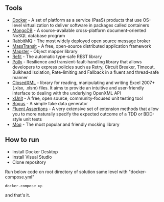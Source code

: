 ## Tools
- [Docker](https://www.docker.com/) - A set of platform as a service (PaaS) products that use OS-level virtualization to deliver software in packages called containers
- [MongoDB](https://www.mongodb.com/) - A source-available cross-platform document-oriented NoSQL database program
- [RabbitMQ](https://www.rabbitmq.com/) - The most widely deployed open source message broker
- [MassTransit](https://masstransit-project.com/getting-started/) - A free, open-source distributed application framework
- [Mapster](https://github.com/MapsterMapper/Mapster) - Object mapper library
- [Refit](https://github.com/reactiveui/refit) - The automatic type-safe REST library
- [Polly](https://github.com/App-vNext/Polly) - Resilience and transient-fault-handling library that allows developers to express policies such as Retry, Circuit Breaker, Timeout, Bulkhead Isolation, Rate-limiting and Fallback in a fluent and thread-safe manner
- [ClosedXML](https://github.com/ClosedXML/ClosedXML) - library for reading, manipulating and writing Excel 2007+ (.xlsx, .xlsm) files. It aims to provide an intuitive and user-friendly interface to dealing with the underlying OpenXML API
- [xUnit](https://xunit.net/) - A free, open source, community-focused unit testing tool
- [Bogus](https://github.com/bchavez/Bogus) - A simple fake data generator
- [Fluent Assertions](https://fluentassertions.com/) - A very extensive set of extension methods that allow you to more naturally specify the expected outcome of a TDD or BDD-style unit tests
- [Moq](https://github.com/moq/moq4) - The most popular and friendly mocking library

## How to run
- Install Docker Desktop
- Install Visual Studio
- Clone repository

Run below code on root directory of solution same level with "docker-compose.yml"
```
docker-compose up
```
and that's it.
